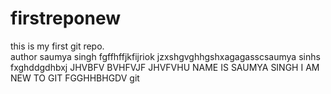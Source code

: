 # firstreponew
this is my first git repo.
<br>
author saumya singh
fgffhffjkfijriok
jzxshgvghhgshxagagasscsaumya sinhs fxghddgdhbxj
JHVBFV 
BVHFVJF 
JHVFVHU
NAME IS SAUMYA SINGH
I AM NEW TO GIT FGGHHBHGDV
git
